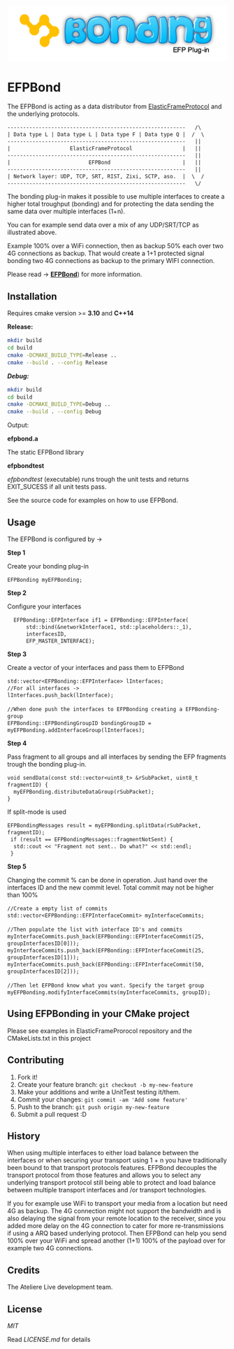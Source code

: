 ![alt text](efpbondingblack.png)

# EFPBond

The EFPBond is acting as a data distributor from [ElasticFrameProtocol](https://github.com/OwnZones/efp) and the underlying protocols.

```
---------------------------------------------------------   /\
| Data type L | Data type L | Data type F | Data type Q |  /  \
---------------------------------------------------------   ||
|                   ElasticFrameProtocol                |   ||
---------------------------------------------------------   ||
|                         EFPBond                       |   ||
---------------------------------------------------------   ||
| Network layer: UDP, TCP, SRT, RIST, Zixi, SCTP, aso.  |  \  /
---------------------------------------------------------   \/

```

The bonding plug-in makes it possible to use multiple interfaces to create a higher total troughput (bonding) and for protecting the data sending the same data over multiple interfaces (1+n).

You can for example send data over a mix of any UDP/SRT/TCP as illustrated above.

Example 100% over a WiFi connection, then as backup 50% each over two 4G connections as backup. That would create a 1+1 protected signal bonding two 4G connections as backup to the primary WIFI connection.

Please read -> [**EFPBond**](https://github.com/OwnZones/efpbond/blob/master/docs/EFPBondingPlugIn.pdf)) for more information.


## Installation

Requires cmake version >= **3.10** and **C++14**

**Release:**

```sh
mkdir build
cd build
cmake -DCMAKE_BUILD_TYPE=Release ..
cmake --build . --config Release
```

***Debug:***

```sh
mkdir build
cd build
cmake -DCMAKE_BUILD_TYPE=Debug ..
cmake --build . --config Debug
```

Output:

**efpbond.a**

The static EFPBond library

**efpbondtest**

*efpbondtest* (executable) runs trough the unit tests and returns EXIT_SUCESS if all unit tests pass.

See the source code for examples on how to use EFPBond.


## Usage

The EFPBond is configured by ->

**Step 1**

Create your bonding plug-in

```
EFPBonding myEFPBonding;
```

**Step 2**

Configure your interfaces

```
  EFPBonding::EFPInterface if1 = EFPBonding::EFPInterface(
      std::bind(&networkInterface1, std::placeholders::_1),
      interfacesID,
      EFP_MASTER_INTERFACE);
```

**Step 3**

Create a vector of your interfaces and pass them to EFPBond

```
std::vector<EFPBonding::EFPInterface> lInterfaces;
//For all interfaces ->
lInterfaces.push_back(lInterface);

//When done push the interfaces to EFPBonding creating a EFPBonding-group
EFPBonding::EFPBondingGroupID bondingGroupID = myEFPBonding.addInterfaceGroup(lInterfaces);

```

**Step 4**

Pass fragment to all groups and all interfaces by sending the EFP fragments trough the bonding plug-in.

```
void sendData(const std::vector<uint8_t> &rSubPacket, uint8_t fragmentID) {
  myEFPBonding.distributeDataGroup(rSubPacket);
}

```
If split-mode is used

```
EFPBondingMessages result = myEFPBonding.splitData(rSubPacket, fragmentID);
 if (result == EFPBondingMessages::fragmentNotSent) {
  std::cout << "Fragment not sent.. Do what?" << std::endl;
 }
```

**Step 5**

Changing the commit % can be done in operation. Just hand over the interfaces ID and the new commit level.
Total commit may not be higher than 100%

```
//Create a empty list of commits
std::vector<EFPBonding::EFPInterfaceCommit> myInterfaceCommits;

//Then populate the list with interface ID's and commits
myInterfaceCommits.push_back(EFPBonding::EFPInterfaceCommit(25, groupInterfacesID[0]));
myInterfaceCommits.push_back(EFPBonding::EFPInterfaceCommit(25, groupInterfacesID[1]));
myInterfaceCommits.push_back(EFPBonding::EFPInterfaceCommit(50, groupInterfacesID[2]));

//Then let EFPBond know what you want. Specify the target group
myEFPBonding.modifyInterfaceCommits(myInterfaceCommits, groupID);

```


## Using EFPBonding in your CMake project

Please see examples in ElasticFrameProrocol repository and the CMakeLists.txt in this project


## Contributing

1. Fork it!
2. Create your feature branch: `git checkout -b my-new-feature`
3. Make your additions and write a UnitTest testing it/them.
4. Commit your changes: `git commit -am 'Add some feature'`
5. Push to the branch: `git push origin my-new-feature`
6. Submit a pull request :D

## History

When using multiple interfaces to either load balance between the interfaces or when securing your transport using 1 + n you have traditionally been bound to that transport protocols features.  EFPBond decouples the transport protocol from those features and allows you to select any underlying transport protocol still being able to protect and load balance between multiple transport interfaces and /or transport technologies.

If you for example use WiFi to transport your media from a location but need 4G as backup. The 4G connection might not support the bandwidth and is also delaying the signal from your remote location to the receiver, since you added more delay on the 4G connection to cater for more re-transmissions if using a ARQ based underlying protocol. Then EFPBond can help you send 100% over your WiFi and spread another (1+1) 100% of the payload over for example two 4G connections.


## Credits

The Ateliere Live development team.


## License

*MIT*

Read *LICENSE.md* for details
